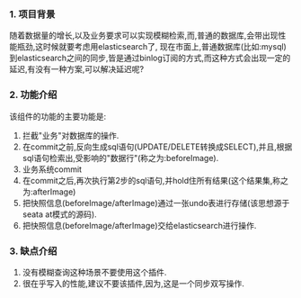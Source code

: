 ### 1. 项目背景
随着数据量的增长,以及业务要求可以实现模糊检索,而,普通的数据库,会带出现性能瓶劲,这时候就要考虑用elasticsearch了,
现在市面上,普通数据库(比如:mysql)到elasticsearch之间的同步,皆是通过binlog订阅的方式,而这种方式会出现一定的延迟,有没有一种方案,可以解决延迟呢? 

### 2. 功能介绍
该组件的功能的主要功能是:
1) 拦截"业务"对数据库的操作. 
2) 在commit之前,反向生成sql语句(UPDATE/DELETE转换成SELECT),并且,根据sql语句检索出,受影响的"数据行"(称之为:beforeImage). 
3) 业务系统commit
4) 在commit之后,再次执行第2步的sql语句,并hold住所有结果(这个结果集,称之为:afterImage) 
5) 把快照信息(beforeImage/afterImage)通过一张undo表进行存储(该思想源于seata at模式的源码). 
6) 把快照信息(beforeImage/afterImage)交给elasticsearch进行操作. 

### 3. 缺点介绍

1. 没有模糊查询这种场景不要使用这个插件.  
2. 很在乎写入的性能,建议不要该插件,因为,这是一个同步双写操作.  
